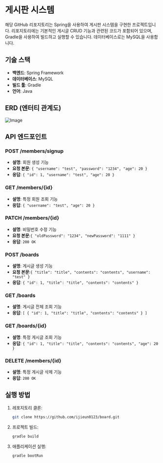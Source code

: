 # 게시판 시스템

해당 GitHub 리포지토리는 Spring을 사용하여 게시판 시스템을 구현한 프로젝트입니다. 리포지토리에는 기본적인 게시글 CRUD 기능과 관련된 코드가 포함되어 있으며, Gradle을 사용하여 빌드하고 실행할 수 있습니다. 데이터베이스로는 MySQL을 사용합니다.

## 기술 스택
- **백엔드**: Spring Framework
- **데이터베이스**: MySQL 
- **빌드 툴**: Gradle
- **언어**: Java

## ERD (엔터티 관계도)
![Image](https://github.com/user-attachments/assets/342d0509-5786-498d-8431-cd8690adad35)

## API 엔드포인트

### POST /members/signup
- **설명**: 회원 생성 기능
- **요청 본문**: 
`{
  "username": "test",
  "password": "1234",
  "age": 20
}`
- **응답**: `{
  "id": 1,
  "username": "test",
  "age": 20
  }`

### GET /members/{id}
- **설명**: 특정 회원 조회 기능
- **응답**: `{
  "username": "test",
  "age": 20
  }`

### PATCH /members/{id}
- **설명**: 비밀번호 수정 기능
- **요청 본문**:`{
  "oldPassword": "1234",
  "newPassword": "1111"
  }`
- **응답**: `200 OK`

### POST /boards
- **설명**: 게시글 생성 기능
- **요청 본문**:`{
  "title": "title",
  "contents": "contents",
  "username": "test"
  }`
- **응답**: `{
  "id": 1,
  "title": "title",
  "contents": "contents"
  }`

### GET /boards
- **설명**: 게시글 전체 조회 기능
- **응답**: `[
  {
  "id": 1,
  "title": "title",
  "contents": "contents"
  }
  ]`

### GET /boards/{id}
- **설명**: 특정 게시글 조회 기능
- **응답**: `{
  "id": 1,
  "title": "title",
  "contents": "contents",
  "age": 20
  }`

### DELETE /members/{id}
- **설명**: 특정 게시글 삭제 기능
- **응답**: `200 OK`

## 실행 방법

1. 레포지토리 클론:
   ```bash
   git clone https://github.com/ijieun0123/board.git
   ```

2. 프로젝트 빌드:
   ```bash
   gradle build
   ```

3. 애플리케이션 실행:
   ```bash
   gradle bootRun
   ```

